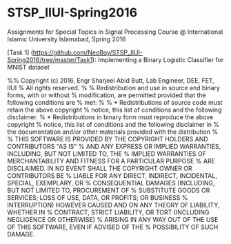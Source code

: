# STSP_IIUI-Spring2016
Assignments for Special Topics in Signal Processing Course @ International Islamic University Islamabad, Spring 2016

[Task 1] (https://github.com/NeoBoy/STSP_IIUI-Spring2016/tree/master/Task1): Implementing a Binary Logistic Classifier for MNIST dataset



%% Copyright (c) 2016, Engr Sharjeel Abid Butt, Lab Engineer, DEE, FET, IIUI
% All rights reserved.
% 
% Redistribution and use in source and binary forms, with or without 
% modification, are permitted provided that the following conditions are 
% met:
% 
%     * Redistributions of source code must retain the above copyright 
%       notice, this list of conditions and the following disclaimer.
%     * Redistributions in binary form must reproduce the above copyright 
%       notice, this list of conditions and the following disclaimer in 
%       the documentation and/or other materials provided with the distribution
%       
% THIS SOFTWARE IS PROVIDED BY THE COPYRIGHT HOLDERS AND CONTRIBUTORS "AS IS" 
% AND ANY EXPRESS OR IMPLIED WARRANTIES, INCLUDING, BUT NOT LIMITED TO, THE 
% IMPLIED WARRANTIES OF MERCHANTABILITY AND FITNESS FOR A PARTICULAR PURPOSE 
% ARE DISCLAIMED. IN NO EVENT SHALL THE COPYRIGHT OWNER OR CONTRIBUTORS BE 
% LIABLE FOR ANY DIRECT, INDIRECT, INCIDENTAL, SPECIAL, EXEMPLARY, OR 
% CONSEQUENTIAL DAMAGES (INCLUDING, BUT NOT LIMITED TO, PROCUREMENT OF 
% SUBSTITUTE GOODS OR SERVICES; LOSS OF USE, DATA, OR PROFITS; OR BUSINESS 
% INTERRUPTION) HOWEVER CAUSED AND ON ANY THEORY OF LIABILITY, WHETHER IN 
% CONTRACT, STRICT LIABILITY, OR TORT (INCLUDING NEGLIGENCE OR OTHERWISE) 
% ARISING IN ANY WAY OUT OF THE USE OF THIS SOFTWARE, EVEN IF ADVISED OF THE 
% POSSIBILITY OF SUCH DAMAGE.
